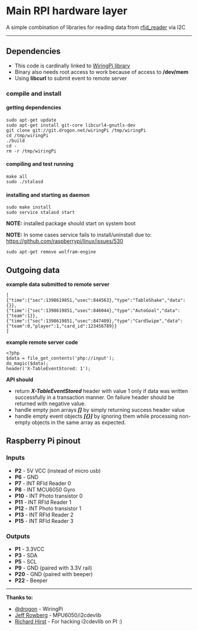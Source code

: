 Main RPI hardware layer
=========

A simple combination of libraries for reading data from [rfid_reader](https://github.com/joinedforces/nekvailas_stalas/tree/master/rfid_reader) via I2C

------

Dependencies
-------
- This code is cardinally linked to [WiringPi library](http://wiringpi.com/)
- Binary also needs root access to work because of access to **/dev/mem**
- Using **libcurl** to submit event to remote server


### compile and install

#### getting dependencies

    sudo apt-get update
    sudo apt-get install git-core libcurl4-gnutls-dev
	git clone git://git.drogon.net/wiringPi /tmp/wiringPi
	cd /tmp/wiringPi
	./build
	cd -
	rm -r /tmp/wiringPi

#### compiling and test running

    make all
    sudo ./stalasd

#### installing and starting as daemon

    sudo make install
    sudo service stalasd start

**NOTE:** installed package should start on system boot

**NOTE:** In some cases service fails to install/uninstall due to: https://github.com/raspberrypi/linux/issues/530

    sudo apt-get remove wolfram-engine


## Outgoing data

**example data submitted to remote server**

    [
    {"time":{"sec":1398619851,"usec":844563},"type":"TableShake","data":{}},
    {"time":{"sec":1398619851,"usec":846044},"type":"AutoGoal","data":{"team":1}},
    {"time":{"sec":1398619851,"usec":847409},"type":"CardSwipe","data":{"team":0,"player":1,"card_id":123456789}}
    ]

**example remote server code**

    <?php
    $data = file_get_contents('php://input');
    do_magic($data);
	header('X-TableEventStored: 1');

**API should**

* return ***X-TableEventStored*** header with value 1 only if data
  was written successfully in a transaction manner. On failure header
  should be returned with negative value.
* handle empty json arrays ***[]*** by simply returning success header value
* handle empty event objects ***[{}]*** by ignoring them while processing
  non-empty objects in the same array as expected.


Raspberry Pi pinout
-------
### Inputs
- **P2** - 5V VCC (instead of micro usb)
- **P6** - GND
- **P7** - INT RFId Reader 0
- **P8** - INT MCU6050 Gyro
- **P10** - INT Photo transistor 0
- **P11** - INT RFId Reader 1
- **P12** - INT Photo transistor 1
- **P13** - INT RFId Reader 2
- **P15** - INT RFId Reader 3

### Outputs
- **P1** - 3.3VCC
- **P3** - SDA
- **P5** - SCL
- **P9** - GND (paired with 3.3V rail)
- **P20** - GND (paired with beeper)
- **P22** - Beeper

---
**Thanks to:**

- [@drogon](http://wiringpi.com/contact/) - WiringPi
- [Jeff Rowberg](https://github.com/jrowberg/i2cdevlib) - MPU6050/i2cdevlib
- [Richard Hirst](https://github.com/richardghirst/PiBits/tree/master/MPU6050-Pi-Demo) - For hacking i2cdevlib on PI :)
